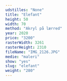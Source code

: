 ```yaml
---
udstilles: "None"
title: "Elefant"
height: 50
width: 70
method: "Akryl på lærred"
year: 2020
price: "3200"
rasterWidth: 3261
rasterHeight: 2310
fileName: "IMG_2126.JPG"
medie: "maleri"
show: "yes"
slug: "elefant"
weight: "280"
---
```

